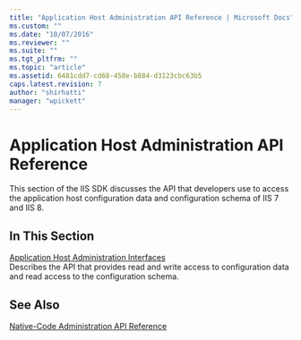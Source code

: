 ```yaml
---
title: "Application Host Administration API Reference | Microsoft Docs"
ms.custom: ""
ms.date: "10/07/2016"
ms.reviewer: ""
ms.suite: ""
ms.tgt_pltfrm: ""
ms.topic: "article"
ms.assetid: 6481cdd7-cd68-458e-b884-d3123cbc63b5
caps.latest.revision: 7
author: "shirhatti"
manager: "wpickett"
---
```

# Application Host Administration API Reference
This section of the IIS SDK discusses the API that developers use to access the application host configuration data and configuration schema of IIS 7 and IIS 8.  
  
## In This Section  
 [Application Host Administration Interfaces](../../../webdevelopment-reference\native-code-api\webdev-native-api-reference/application-host-administration-interfaces.md)  
 Describes the API that provides read and write access to configuration data and read access to the configuration schema.  
  
## See Also  
 [Native-Code Administration API Reference](../../../webdevelopment-reference\native-code-api\webdev-native-api-reference/native-code-administration-api-reference.md)